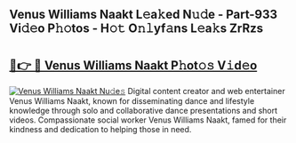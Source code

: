 ## Venus Williams Naakt L𝚎a𝚔ed N𝚞𝚍e - Part-933 Vi𝚍𝚎o P𝚑𝚘tos - H𝚘𝚝 O𝚗𝚕yf𝚊ns L𝚎a𝚔s ZrRzs

# <h2><a href="http://kfes8ff.oniu.top/?m=Venus+Williams+Naakt">🔗👉 🔴 Venus Williams Naakt P𝚑ot𝚘𝚜 V𝚒d𝚎o</a></h2>

[![Venus Williams Naakt Nu𝚍e𝚜](https://i.imgur.com/0qMVB7G.gif)](http://kfes8ff.oniu.top/?m=Venus+Williams+Naakt)
Digital content creator and web entertainer Venus Williams Naakt, known for disseminating dance and lifestyle knowledge through solo and collaborative dance presentations and short videos. Compassionate social worker Venus Williams Naakt, famed for their kindness and dedication to helping those in need.  
